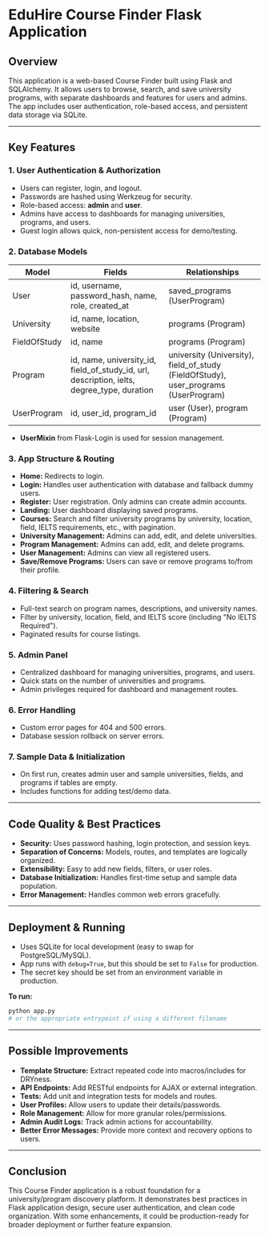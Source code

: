 # EduHire Course Finder Flask Application

## **Overview**

This application is a web-based Course Finder built using Flask and SQLAlchemy. It allows users to browse, search, and save university programs, with separate dashboards and features for users and admins. The app includes user authentication, role-based access, and persistent data storage via SQLite.

---

## **Key Features**

### 1. **User Authentication & Authorization**
- Users can register, login, and logout.
- Passwords are hashed using Werkzeug for security.
- Role-based access: **admin** and **user**.
- Admins have access to dashboards for managing universities, programs, and users.
- Guest login allows quick, non-persistent access for demo/testing.

### 2. **Database Models**

| Model         | Fields                                                                                                                                                | Relationships                                |
|---------------|------------------------------------------------------------------------------------------------------------------------------------------------------|----------------------------------------------|
| User          | id, username, password_hash, name, role, created_at                                                                                                  | saved_programs (UserProgram)                 |
| University    | id, name, location, website                                                                                                                          | programs (Program)                           |
| FieldOfStudy  | id, name                                                                                                                                             | programs (Program)                           |
| Program       | id, name, university_id, field_of_study_id, url, description, ielts, degree_type, duration                                                           | university (University), field_of_study (FieldOfStudy), user_programs (UserProgram) |
| UserProgram   | id, user_id, program_id                                                                                                                              | user (User), program (Program)               |

- **UserMixin** from Flask-Login is used for session management.

### 3. **App Structure & Routing**

- **Home:** Redirects to login.
- **Login:** Handles user authentication with database and fallback dummy users.
- **Register:** User registration. Only admins can create admin accounts.
- **Landing:** User dashboard displaying saved programs.
- **Courses:** Search and filter university programs by university, location, field, IELTS requirements, etc., with pagination.
- **University Management:** Admins can add, edit, and delete universities.
- **Program Management:** Admins can add, edit, and delete programs.
- **User Management:** Admins can view all registered users.
- **Save/Remove Programs:** Users can save or remove programs to/from their profile.

### 4. **Filtering & Search**

- Full-text search on program names, descriptions, and university names.
- Filter by university, location, field, and IELTS score (including "No IELTS Required").
- Paginated results for course listings.

### 5. **Admin Panel**

- Centralized dashboard for managing universities, programs, and users.
- Quick stats on the number of universities and programs.
- Admin privileges required for dashboard and management routes.

### 6. **Error Handling**

- Custom error pages for 404 and 500 errors.
- Database session rollback on server errors.

### 7. **Sample Data & Initialization**

- On first run, creates admin user and sample universities, fields, and programs if tables are empty.
- Includes functions for adding test/demo data.

---

## **Code Quality & Best Practices**

- **Security:** Uses password hashing, login protection, and session keys.
- **Separation of Concerns:** Models, routes, and templates are logically organized.
- **Extensibility:** Easy to add new fields, filters, or user roles.
- **Database Initialization:** Handles first-time setup and sample data population.
- **Error Management:** Handles common web errors gracefully.

---

## **Deployment & Running**

- Uses SQLite for local development (easy to swap for PostgreSQL/MySQL).
- App runs with `debug=True`, but this should be set to `False` for production.
- The secret key should be set from an environment variable in production.

**To run:**
```bash
python app.py
# or the appropriate entrypoint if using a different filename
```

---

## **Possible Improvements**

- **Template Structure:** Extract repeated code into macros/includes for DRYness.
- **API Endpoints:** Add RESTful endpoints for AJAX or external integration.
- **Tests:** Add unit and integration tests for models and routes.
- **User Profiles:** Allow users to update their details/passwords.
- **Role Management:** Allow for more granular roles/permissions.
- **Admin Audit Logs:** Track admin actions for accountability.
- **Better Error Messages:** Provide more context and recovery options to users.

---

## **Conclusion**

This Course Finder application is a robust foundation for a university/program discovery platform. It demonstrates best practices in Flask application design, secure user authentication, and clean code organization. With some enhancements, it could be production-ready for broader deployment or further feature expansion.

